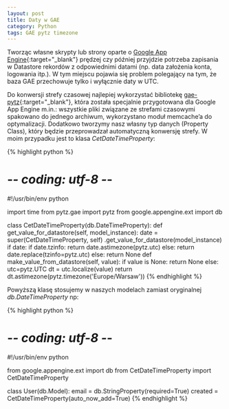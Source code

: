 ```yaml
---
layout: post
title: Daty w GAE
category: Python 
tags: GAE pytz timezone
---
```

Tworząc własne skrypty lub strony oparte o [Google App Engine](https://developers.google.com/appengine/){:target="_blank"} prędzej czy później przyjdzie potrzeba zapisania w Datastore rekordów z odpowiednimi datami (np. data założenia konta, logowania itp.). W tym miejscu pojawia się problem polegający na tym, że baza GAE przechowuje tylko i wyłącznie daty w UTC.

Do konwersji strefy czasowej najlepiej wykorzystać bibliotekę [gae-pytz](http://code.google.com/p/gae-pytz/){:target="_blank"}, która została specjalnie przygotowana dla Google App Engine m.in.: wszystkie pliki związane ze strefami czasowymi spakowano do jednego archiwum, wykorzystano moduł memcache’a do optymalizacji. Dodatkowo tworzymy nasz własny typ danych (Property Class), który będzie przeprowadzał automatyczną konwersję strefy. 
W moim przypadku jest to klasa _CetDateTimeProperty_:

{% highlight python %}
# -*- coding: utf-8 -*-
#!/usr/bin/env python

import time
from pytz.gae import pytz
from google.appengine.ext import db

class CetDateTimeProperty(db.DateTimeProperty):
	def get_value_for_datastore(self, model_instance):
		date = super(CetDateTimeProperty, self)
			.get_value_for_datastore(model_instance)
		if date:
			if date.tzinfo:
				return date.astimezone(pytz.utc)
			else:
				return date.replace(tzinfo=pytz.utc)
		else:
  			return None
  	def make_value_from_datastore(self, value):
		if value is None:
			return None
		else:
			utc=pytz.UTC
			dt = utc.localize(value)
			return dt.astimezone(pytz.timezone('Europe/Warsaw'))
{% endhighlight %}

Powyższą klasę stosujemy w naszych modelach zamiast oryginalnej _db.DateTimeProperty_ np:

{% highlight python %}
# -*- coding: utf-8 -*-
#!/usr/bin/env python

from google.appengine.ext import db
from CetDateTimeProperty import CetDateTimeProperty

class User(db.Model):
	email = db.StringProperty(required=True)
	created = CetDateTimeProperty(auto_now_add=True)
{% endhighlight %}
